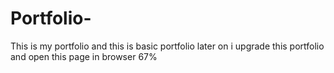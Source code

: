 # Portfolio-
This is my portfolio and this is basic portfolio later on i upgrade this portfolio
and open this page in browser 67%

